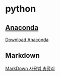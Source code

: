 # python  
  
## [Anaconda](https://www.anaconda.com/)
[Download Anaconda](https://www.anaconda.com/products/individual)
  
## Markdown    
  
[MarkDown 사용법 총정리](https://heropy.blog/2017/09/30/markdown/)
